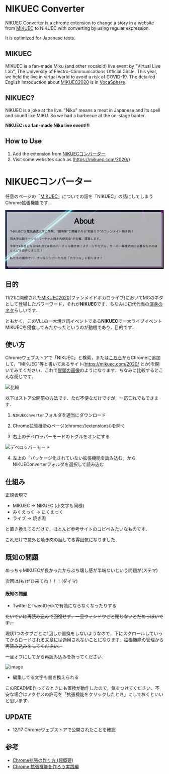 [MIKUEC]:https://mikuec.com/2020/

# NIKUEC Converter
NIKUEC Converter is a chrome extension to change a story in a website from [MIKUEC] to NIKUEC with converting by using regular expression.

It is optimized for Japanese texts.

## MIKUEC
MIKUEC is a fan-made Miku (and other vocaloid) live event by "Virtual Live Lab", The University of Electro-Communications Official Circle. This year, we held the live in virtual world to avoid a risk of COVID-19. The detailed English introduction about [MIKUEC2020][MIKUEC] is in [VocaSphere](https://vocasphere.net/2020/11/miku-ec-fan-made-livestream-announced-for-this-month/). 

## NIKUEC?
NIKUEC is a joke at the live. "Niku" means a meat in Japanese and its spell and sound like MIKU. So we had a barbecue at the on-stage banter. 

**NIKUEC is a fan-made Niku live event!!!**

## How to Use
1. Add the extension from [NIKUECコンバーター](https://chrome.google.com/webstore/detail/nikuec%E3%82%B3%E3%83%B3%E3%83%90%E3%83%BC%E3%82%BF%E3%83%BC/gjbgkgkildonmlkggcnenebkeigddkpf)
1. Visit some websites such as (https://mikuec.com/2020/)

# NIKUECコンバーター

任意のページの「[MIKUEC]」についての話を「NIKUEC」の話にしてしまうChrome拡張機能です．

![NIKUEC](NIKUEC.png)

## 目的

11/21に開催された[MIKUEC2020][MIKUEC](ファンメイドボカロライブ)においてMCのネタとして登場したパワーワード，それが**NIKUEC**です．ちなみに初代代表の[渾身のネタ](https://twitter.com/yuzu_movie_39/status/1148244704531628033?s=20)らしいです．

ともかく，このVLLの一大焼き肉イベントである**NIKUEC**で一大ライブイベントMIKUECを侵食してみたかったというのが動機であり，目的です．

## 使い方
Chromeウェブストアで「NIKUEC」と検索，または[こちら](https://chrome.google.com/webstore/detail/nikuec%E3%82%B3%E3%83%B3%E3%83%90%E3%83%BC%E3%82%BF%E3%83%BC/gjbgkgkildonmlkggcnenebkeigddkpf)からChromeに追加して，"MIKUEC"等と書いてあるサイト(https://mikuec.com/2020/ とか)を開いてみてください．これで[冒頭の画像](NIKUEC.png)のようになります．ちなみに比較するとこんな感じです．

![比較](https://user-images.githubusercontent.com/49985092/99900779-00628b80-2cf5-11eb-8b5b-d9a878cd0dd5.png)

以下はストア公開前の方法です．ただ不便なだけですが，一応これでもできます．

1. `NIKUEConverter`フォルダを適当にダウンロード

1. Chrome拡張機能のページ(chrome://extensions/)を開く

1. 右上のデベロッパーモードのトグルをオンにする

![デベロッパーモード](https://user-images.githubusercontent.com/49985092/99900568-8a115980-2cf3-11eb-8390-b760df9d72e4.png)

4. 左上の「パッケージ化されていない拡張機能を読み込む」からNIKUEConverterフォルダを選択して読み込む

## 仕組み

正規表現で

+ MIKUEC → NIKUEC (小文字も同様)
+ みくえっく → にくえっく
+ ライブ → 焼き肉

と置き換えてるだけで，ほとんど参考サイトのコピペみたいなものです．

これだけで意外と焼き肉の話してる雰囲気になりました．

## 既知の問題

めっちゃMIKUECが良かったからぶち壊し感が半端ないという問題が(ステマ)

次回は(も)ぜひ来てね！！！(ダイマ)

#### 既知の問題

+ TwitterとTweetDeckで有効にならなくなったりする

~~たいていは再読み込みで回復せず，一旦ウィンドウごと閉じないとだめっぽいです．~~

現状1つのタブごとに1回しか置換をしないようなので，下にスクロールしていってからロードされる文章には適用されないことになります．~~拡張機能の管理から再読み込みをしてください．~~

一旦オフにしてから再読み込みを祈ってください．

![image](https://user-images.githubusercontent.com/49985092/102385754-926a6500-4011-11eb-8428-c6ee8aa1bc1b.png)


+ 編集してる文字も書き換えられる

このREADME作ってるときにも置換が動作したので，気をつけてください．不安な場合はアクセスの許可を「拡張機能をクリックしたとき」にしておくといいと思います．

## UPDATE

+ 12/17 Chromeウェブストアで公開されたことを確認

## 参考

+ [Chrome拡張の作り方 (超概要)](https://qiita.com/RyBB/items/32b2a7b879f21b3edefc#%E3%82%B3%E3%83%BC%E3%83%89-1)
+ [Chrome 拡張機能を作ろう実践編](http://www2.kobe-u.ac.jp/~tnishida/programming/ChromeExtension-02.html#regexp)

